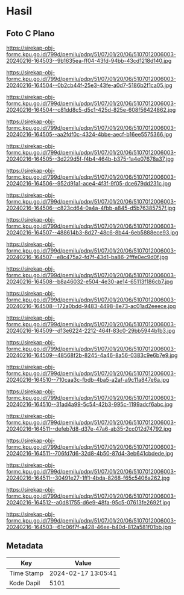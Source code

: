 # Hasil

## Foto C Plano

https://sirekap-obj-formc.kpu.go.id/799d/pemilu/pdpr/51/07/01/20/06/5107012006003-20240216-164503--9b1635ea-ff04-43fd-94bb-43cd1218d140.jpg

https://sirekap-obj-formc.kpu.go.id/799d/pemilu/pdpr/51/07/01/20/06/5107012006003-20240216-164504--0b2cb44f-25e3-43fe-a0d7-5186b2f1ca05.jpg

https://sirekap-obj-formc.kpu.go.id/799d/pemilu/pdpr/51/07/01/20/06/5107012006003-20240216-164504--c81dd8c5-d5c1-425d-825e-608f56424862.jpg

https://sirekap-obj-formc.kpu.go.id/799d/pemilu/pdpr/51/07/01/20/06/5107012006003-20240216-164505--aa2fdf0c-4324-4bbe-aecf-b16ee5575366.jpg

https://sirekap-obj-formc.kpu.go.id/799d/pemilu/pdpr/51/07/01/20/06/5107012006003-20240216-164505--3d229d5f-f4b4-464b-b375-1a4e07678a37.jpg

https://sirekap-obj-formc.kpu.go.id/799d/pemilu/pdpr/51/07/01/20/06/5107012006003-20240216-164506--952d91a1-ace4-4f3f-9f05-dce679dd231c.jpg

https://sirekap-obj-formc.kpu.go.id/799d/pemilu/pdpr/51/07/01/20/06/5107012006003-20240216-164506--c823cd64-0a4a-4fbb-a845-d5b76385757f.jpg

https://sirekap-obj-formc.kpu.go.id/799d/pemilu/pdpr/51/07/01/20/06/5107012006003-20240216-164507--488614b3-8d27-48c6-8b44-6eb5888ece93.jpg

https://sirekap-obj-formc.kpu.go.id/799d/pemilu/pdpr/51/07/01/20/06/5107012006003-20240216-164507--e8c475a2-fd7f-43d1-ba86-2fffe0ec9d0f.jpg

https://sirekap-obj-formc.kpu.go.id/799d/pemilu/pdpr/51/07/01/20/06/5107012006003-20240216-164508--b8a46032-e504-4e30-ae14-65113f186cb7.jpg

https://sirekap-obj-formc.kpu.go.id/799d/pemilu/pdpr/51/07/01/20/06/5107012006003-20240216-164508--172a0bdd-9483-4498-8e73-ac01ad2eeece.jpg

https://sirekap-obj-formc.kpu.go.id/799d/pemilu/pdpr/51/07/01/20/06/5107012006003-20240216-164509--d13e6224-2212-464f-83c0-29bb5944b1b3.jpg

https://sirekap-obj-formc.kpu.go.id/799d/pemilu/pdpr/51/07/01/20/06/5107012006003-20240216-164509--48568f2b-8245-4a46-8a56-0383c9e6b7e9.jpg

https://sirekap-obj-formc.kpu.go.id/799d/pemilu/pdpr/51/07/01/20/06/5107012006003-20240216-164510--710caa3c-fbdb-4ba5-a2af-a9c11a847e6a.jpg

https://sirekap-obj-formc.kpu.go.id/799d/pemilu/pdpr/51/07/01/20/06/5107012006003-20240216-164510--31ad4a99-5c54-42b3-995c-1199adcf6abc.jpg

https://sirekap-obj-formc.kpu.go.id/799d/pemilu/pdpr/51/07/01/20/06/5107012006003-20240216-164511--defeb7d8-d37e-47a6-ab35-2cc012d74792.jpg

https://sirekap-obj-formc.kpu.go.id/799d/pemilu/pdpr/51/07/01/20/06/5107012006003-20240216-164511--706fd7d6-32d8-4b50-87d4-3eb641cbdede.jpg

https://sirekap-obj-formc.kpu.go.id/799d/pemilu/pdpr/51/07/01/20/06/5107012006003-20240216-164511--30491e27-1ff1-4bda-8268-f65c5406a262.jpg

https://sirekap-obj-formc.kpu.go.id/799d/pemilu/pdpr/51/07/01/20/06/5107012006003-20240216-164512--a0d81755-d6e9-48fa-95c5-07613fe2692f.jpg

https://sirekap-obj-formc.kpu.go.id/799d/pemilu/pdpr/51/07/01/20/06/5107012006003-20240216-164503--61c06f7f-a428-46ee-b40d-812a581f01bb.jpg


## Metadata

| Key        | Value               |
| ---------- | ------------------- |
| Time Stamp | 2024-02-17 13:05:41 |
| Kode Dapil | 5101                |



